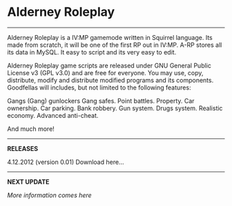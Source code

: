 # Alderney Roleplay #

---

Alderney Roleplay is a IV:MP gamemode written in Squirrel language. Its made from scratch, it will be one of the first RP out in IV:MP. A-RP stores all its data in MySQL. It easy to script and its very easy to edit.

Alderney Roleplay game scripts are released under GNU General Public License v3 (GPL v3.0) and are free for everyone. You may use, copy, distribute, modify and distribute modified programs and its components. Goodfellas will includes, but not limited to the following features:

Gangs (Gang) gunlockers Gang safes. Point battles. Property. Car ownership. Car parking. Bank robbery. Gun system. Drugs system. Realistic economy. Advanced anti-cheat.

And much more!

---


**RELEASES**

4.12.2012 (version 0.01) Download here...


---

**NEXT UPDATE**

_More information comes here_